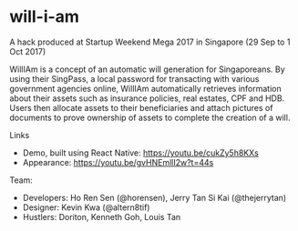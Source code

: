 # will-i-am
A hack produced at Startup Weekend Mega 2017 in Singapore (29 Sep to 1 Oct 2017)

WillIAm is a concept of an automatic will generation for Singaporeans. By using their SingPass, a local password for transacting with various government agencies online, WillIAm automatically retrieves information about their assets such as insurance policies, real estates, CPF and HDB. Users then allocate assets to their beneficiaries and attach pictures of documents to prove ownership of assets to complete the creation of a will.

Links
* Demo, built using React Native: https://youtu.be/cukZy5h8KXs
* Appearance: https://youtu.be/gvHNEmllI2w?t=44s

Team:
* Developers: Ho Ren Sen (@horensen), Jerry Tan Si Kai (@thejerrytan)
* Designer: Kevin Kwa (@altern8tif)
* Hustlers: Doriton, Kenneth Goh, Louis Tan
